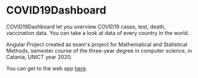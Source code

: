 # COVID19Dashboard

COVID19Dashboard let you overview COVID19 cases, test, death, vaccination data. You can take a look at data of every country in the world.

Angular Project created as exam's project for Mathematical and Statistical Methods, semester course of the three-year degree in computer science, in Catania, UNICT year 2020.

You can get to the web app [here](https://wredan.github.io/COVID19-Dashboard/ "COVID19 Dashboard").
